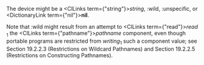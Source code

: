  The device might be a <ClLinks  term={"string"}><i>string</i></ClLinks>, :wild, :unspecific, or <DictionaryLink  term={"nil"}><b>nil</b></DictionaryLink>. 



Note that :wild might result from an attempt to <ClLinks  term={"read"}><i>read</i></ClLinks> <sub>1</sub> the <ClLinks  term={"pathname"}><i>pathname</i></ClLinks> component, even though portable programs are restricted from *writing*<sub>1</sub> such a component value; see Section 19.2.2.3 (Restrictions on Wildcard Pathnames) and Section 19.2.2.5 (Restrictions on Constructing Pathnames). 



